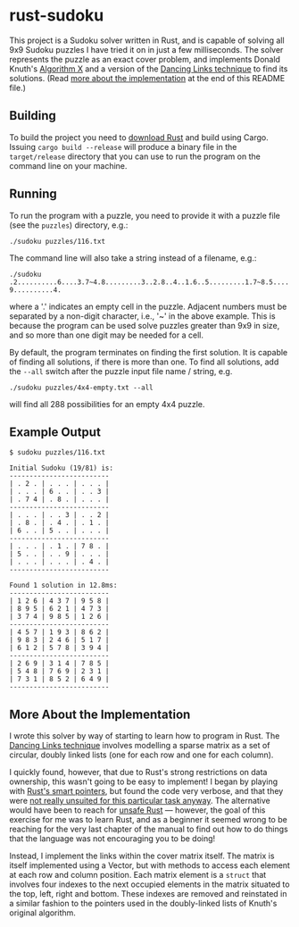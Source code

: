 # rust-sudoku

This project is a Sudoku solver written in Rust, and is capable of solving all
9x9 Sudoku puzzles I have tried it on in just a few milliseconds. The solver
represents the puzzle as an exact cover problem, and implements Donald Knuth's
[Algorithm X](https://en.wikipedia.org/wiki/Knuth%27s_Algorithm_X) and a version
of the [Dancing Links technique](https://en.wikipedia.org/wiki/Dancing_Links) to
find its solutions. (Read [more about the
implementation](#more-about-the-implementation) at the end of this README file.)

## Building

To build the project you need to [download
Rust](https://www.rust-lang.org/tools/install) and build using Cargo. Issuing
``cargo build --release`` will produce a binary file in the ``target/release``
directory that you can use to run the program on the command line on your
machine.

## Running

To run the program with a puzzle, you need to provide it with a puzzle file (see
the ``puzzles``) directory, e.g.:

``./sudoku puzzles/116.txt``

The command line will also take a string instead of a filename, e.g.:

``./sudoku .2..........6....3.7~4.8.........3..2.8..4..1.6..5.........1.7~8.5....9..........4.``

where a '.' indicates an empty cell in the puzzle. Adjacent numbers must be
separated by a non-digit character, i.e., '~' in the above example. This is
because the program can be used solve puzzles greater than 9x9 in size, and
so more than one digit may be needed for a cell.

By default, the program terminates on finding the first solution. It is
capable of finding all solutions, if there is more than one. To find all
solutions, add the ``--all`` switch after the puzzle input file name / string, e.g.

``./sudoku puzzles/4x4-empty.txt --all``

will find all 288 possibilities for an empty 4x4 puzzle.

## Example Output

```
$ sudoku puzzles/116.txt

Initial Sudoku (19/81) is:
-------------------------
| . 2 . | . . . | . . . |
| . . . | 6 . . | . . 3 |
| . 7 4 | . 8 . | . . . |
-------------------------
| . . . | . . 3 | . . 2 |
| . 8 . | . 4 . | . 1 . |
| 6 . . | 5 . . | . . . |
-------------------------
| . . . | . 1 . | 7 8 . |
| 5 . . | . . 9 | . . . |
| . . . | . . . | . 4 . |
-------------------------

Found 1 solution in 12.8ms:
-------------------------
| 1 2 6 | 4 3 7 | 9 5 8 |
| 8 9 5 | 6 2 1 | 4 7 3 |
| 3 7 4 | 9 8 5 | 1 2 6 |
-------------------------
| 4 5 7 | 1 9 3 | 8 6 2 |
| 9 8 3 | 2 4 6 | 5 1 7 |
| 6 1 2 | 5 7 8 | 3 9 4 |
-------------------------
| 2 6 9 | 3 1 4 | 7 8 5 |
| 5 4 8 | 7 6 9 | 2 3 1 |
| 7 3 1 | 8 5 2 | 6 4 9 |
-------------------------
```

## More About the Implementation

I wrote this solver by way of starting to learn how to program in Rust. The
[Dancing Links technique](https://en.wikipedia.org/wiki/Dancing_Links) involves
modelling a sparse matrix as a set of circular, doubly linked lists (one for
each row and one for each column).

I quickly found, however, that due to Rust's strong restrictions on data
ownership, this wasn't going to be easy to implement! I began by playing with
[Rust's smart
pointers](https://doc.rust-lang.org/1.18.0/book/second-edition/ch15-00-smart-pointers.html),
but found the code very verbose, and that they were [not really unsuited for
this particular task
anyway](https://rust-unofficial.github.io/too-many-lists/fifth.html). The
alternative would have been to reach for [unsafe
Rust](https://doc.rust-lang.org/book/ch19-01-unsafe-rust.html) &mdash; however, the
goal of this exercise for me was to learn Rust, and as a beginner it seemed
wrong to be reaching for the very last chapter of the manual to find out how to
do things that the language was not encouraging you to be doing!

Instead, I implement the links within the cover matrix itself. The matrix is
itself implemented using a Vector, but with methods to access each element at
each row and column position. Each matrix element is a ``struct`` that involves
four indexes to the next occupied elements in the matrix situated to the top,
left, right and bottom. These indexes are removed and reinstated in a similar
fashion to the pointers used in the doubly-linked lists of Knuth's original
algorithm.
